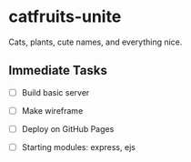 # catfruits-unite

Cats, plants, cute names, and everything nice.

## Immediate Tasks

- [ ] Build basic server

- [ ] Make wireframe

- [ ] Deploy on GitHub Pages

- [ ] Starting modules: express, ejs
